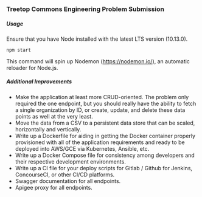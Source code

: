 ### Treetop Commons Engineering Problem Submission

##### Usage

Ensure that you have Node installed with the latest LTS version (10.13.0).

```
npm start
```

This command will spin up Nodemon (https://nodemon.io/), an automatic reloader for Node.js.

##### Additional Improvements

- Make the application at least more CRUD-oriented.  The problem only required the one endpoint, but you should really have the ability to fetch a single organization by ID, or create, update, and delete these data points as well at the very least.
- Move the data from a CSV to a persistent data store that can be scaled, horizontally and vertically.
- Write up a Dockerfile for aiding in getting the Docker container properly provisioned with all of the application requirements and ready to be deployed into AWS/GCE via Kubernetes, Ansible, etc.
- Write up a Docker Compose file for consistency among developers and their respective development environments.
- Write up a CI file for your deploy scripts for Gitlab / Github for Jenkins, ConcourseCI, or other CI/CD platforms.
- Swagger documentation for all endpoints.
- Apigee proxy for all endpoints.
